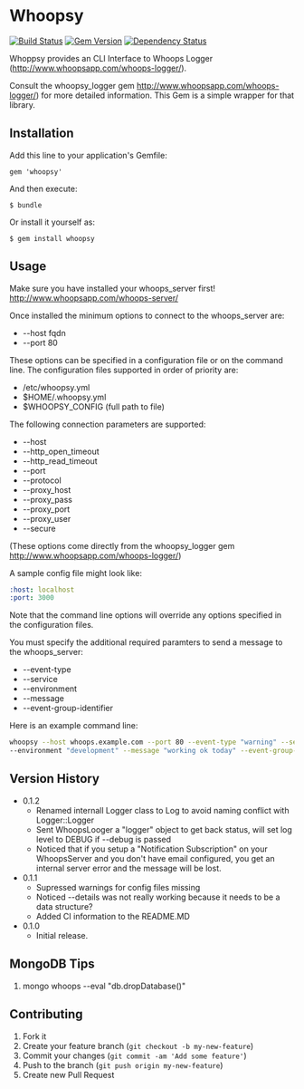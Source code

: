 # Whoopsy

[![Build Status](https://secure.travis-ci.org/jongillies/whoopsy.png?branch=master)](https://github.com/jongillies/whoopsy)
[![Gem Version](https://badge.fury.io/rb/whoopsy.png)](https://badge.fury.io/rb/whoopsy)
[![Dependency Status](https://gemnasium.com/jongillies/whoopsy.png)](https://gemnasium.com/jongillies/whoopsy)

Whoppsy provides an CLI Interface to Whoops Logger (http://www.whoopsapp.com/whoops-logger/).

Consult the whoopsy_logger gem http://www.whoopsapp.com/whoops-logger/) for more detailed information.  This Gem is a simple wrapper for that library.

## Installation

Add this line to your application's Gemfile:

    gem 'whoopsy'

And then execute:

    $ bundle

Or install it yourself as:

    $ gem install whoopsy

## Usage

Make sure you have installed your whoops_server first! http://www.whoopsapp.com/whoops-server/

Once installed the minimum options to connect to the whoops_server are:

 * --host fqdn
 * --port 80

These options can be specified in a configuration file or on the command line.  The configuration files supported in order of priority are:

 * /etc/whoopsy.yml
 * $HOME/.whoopsy.yml
 * $WHOOPSY_CONFIG (full path to file)

The following connection parameters are supported:

 * --host
 * --http_open_timeout
 * --http_read_timeout
 * --port
 * --protocol
 * --proxy_host
 * --proxy_pass
 * --proxy_port
 * --proxy_user
 * --secure

(These options come directly from the whoopsy_logger gem http://www.whoopsapp.com/whoops-logger/)

A sample config file might look like:
```yaml
:host: localhost
:port: 3000
```

Note that the command line options will override any options specified in the configuration files.

You must specify the additional required paramters to send a message to the whoops_server:

 * --event-type
 * --service
 * --environment
 * --message
 * --event-group-identifier

Here is an example command line:

```bash
whoopsy --host whoops.example.com --port 80 --event-type "warning" --service "my script" \
--environment "development" --message "working ok today" --event-group-identifier "group7"
```

## Version History

* 0.1.2
    * Renamed internall Logger class to Log to avoid naming conflict with Logger::Logger
    * Sent WhoopsLooger a "logger" object to get back status, will set log level to DEBUG if --debug is passed
    * Noticed that if you setup a "Notification Subscription" on your WhoopsServer and you don't have email configured, you get an internal server error and the message will be lost.
* 0.1.1
    * Supressed warnings for config files missing
    * Noticed --details was not really working because it needs to be a data structure?
    * Added CI information to the README.MD
* 0.1.0
    * Initial release.

## MongoDB Tips

1. mongo whoops --eval "db.dropDatabase()"

## Contributing

1. Fork it
2. Create your feature branch (`git checkout -b my-new-feature`)
3. Commit your changes (`git commit -am 'Add some feature'`)
4. Push to the branch (`git push origin my-new-feature`)
5. Create new Pull Request

